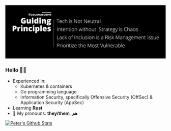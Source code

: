 <img src="https://github.com/pbnj/pbnj/raw/master/causeascene-guiding-principles-twitter-banner.png" />

### Hello 👋🏽

- Experienced in:
  - Kubernetes & containers
  - Go programming language
  - Information Security, specifically Offensive Security (OffSec) & Application Security (AppSec)
- Learning **Rust**
- 🙂 My pronouns: **they/them**, **هم**

[![Peter's Github Stats](https://github-readme-stats.vercel.app/api?username=pbnj)](https://github.com/anuraghazra/github-readme-stats)
